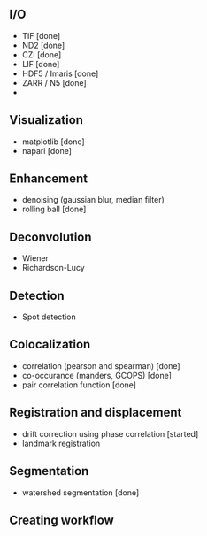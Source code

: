 ## I/O
- TIF [done]
- ND2 [done]
- CZI [done]
- LIF [done]
- HDF5 / Imaris [done]
- ZARR / N5 [done]
-

## Visualization
- matplotlib [done]
- napari [done]

## Enhancement
- denoising (gaussian blur, median filter)
- rolling ball [done]

## Deconvolution
- Wiener
- Richardson-Lucy

## Detection
- Spot detection

## Colocalization
- correlation (pearson and spearman) [done]
- co-occurance (manders, GCOPS) [done]
- pair correlation function [done]

## Registration and displacement
- drift correction using phase correlation [started]
- landmark registration


## Segmentation
- watershed segmentation [done]

## Creating workflow